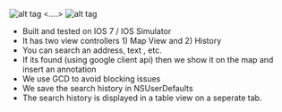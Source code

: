 
![alt tag](http://imgur.com/iXyVLYw.jpg)  <....>  ![alt tag](http://imgur.com/GYhFa3O.jpg)



* Built and tested on IOS 7 / IOS Simulator
* It has two view controllers 1) Map View and 2) History
* You can search an address, text , etc.
* If its found (using google client api) then we show it on the map and insert an annotation
* We use GCD to avoid blocking issues  
* We save the search history in NSUserDefaults
* The search history is displayed in a table view on a seperate tab.
